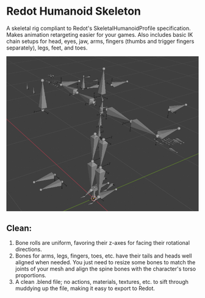 # Redot Humanoid Skeleton
A skeletal rig compliant to Redot's SkeletalHumanoidProfile specification. Makes animation retargeting easier for your games. Also includes basic IK chain setups for head, eyes, jaw, arms, fingers (thumbs and trigger fingers separately), legs, feet, and toes.

![Screenshot](redot_humanoid_skeleton.png)

## Clean:
1. Bone rolls are uniform, favoring their z-axes for facing their rotational directions.
2. Bones for arms, legs, fingers, toes, etc. have their tails and heads well aligned when needed. You just need to resize some bones to match the joints of your mesh and align the spine bones with the character's torso proportions.
3. A clean .blend file; no actions, materials, textures, etc. to sift through muddying up the file, making it easy to export to Redot.
